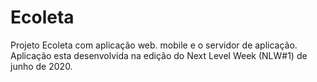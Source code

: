 # Ecoleta

Projeto Ecoleta com aplicação web. mobile e o servidor de aplicação. Aplicação esta desenvolvida na edição do Next Level Week (NLW#1) de junho de 2020.
